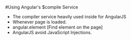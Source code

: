 #Using Angular's $compile Service
- The compiler service heavily used inside for AngularJS
- Whenever page is loaded.
- angular.element [Find element on the page]
- AngularJS avoid JavaScript Injections.